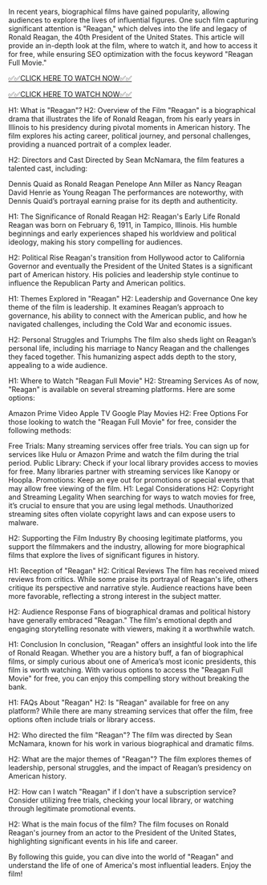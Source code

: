 In recent years, biographical films have gained popularity, allowing audiences to explore the lives of influential figures. One such film capturing significant attention is "Reagan," which delves into the life and legacy of Ronald Reagan, the 40th President of the United States. This article will provide an in-depth look at the film, where to watch it, and how to access it for free, while ensuring SEO optimization with the focus keyword "Reagan Full Movie."

[✅✅CLICK HERE TO WATCH NOW✅✅](https://freesingup.online/F)

[✅✅CLICK HERE TO WATCH NOW✅✅](https://freesingup.online/F)

H1: What is "Reagan"?
H2: Overview of the Film
"Reagan" is a biographical drama that illustrates the life of Ronald Reagan, from his early years in Illinois to his presidency during pivotal moments in American history. The film explores his acting career, political journey, and personal challenges, providing a nuanced portrait of a complex leader.

H2: Directors and Cast
Directed by Sean McNamara, the film features a talented cast, including:

Dennis Quaid as Ronald Reagan
Penelope Ann Miller as Nancy Reagan
David Henrie as Young Reagan
The performances are noteworthy, with Dennis Quaid’s portrayal earning praise for its depth and authenticity.

H1: The Significance of Ronald Reagan
H2: Reagan's Early Life
Ronald Reagan was born on February 6, 1911, in Tampico, Illinois. His humble beginnings and early experiences shaped his worldview and political ideology, making his story compelling for audiences.

H2: Political Rise
Reagan's transition from Hollywood actor to California Governor and eventually the President of the United States is a significant part of American history. His policies and leadership style continue to influence the Republican Party and American politics.

H1: Themes Explored in "Reagan"
H2: Leadership and Governance
One key theme of the film is leadership. It examines Reagan’s approach to governance, his ability to connect with the American public, and how he navigated challenges, including the Cold War and economic issues.

H2: Personal Struggles and Triumphs
The film also sheds light on Reagan’s personal life, including his marriage to Nancy Reagan and the challenges they faced together. This humanizing aspect adds depth to the story, appealing to a wide audience.

H1: Where to Watch "Reagan Full Movie"
H2: Streaming Services
As of now, "Reagan" is available on several streaming platforms. Here are some options:

Amazon Prime Video
Apple TV
Google Play Movies
H2: Free Options
For those looking to watch the "Reagan Full Movie" for free, consider the following methods:

Free Trials: Many streaming services offer free trials. You can sign up for services like Hulu or Amazon Prime and watch the film during the trial period.
Public Library: Check if your local library provides access to movies for free. Many libraries partner with streaming services like Kanopy or Hoopla.
Promotions: Keep an eye out for promotions or special events that may allow free viewing of the film.
H1: Legal Considerations
H2: Copyright and Streaming Legality
When searching for ways to watch movies for free, it’s crucial to ensure that you are using legal methods. Unauthorized streaming sites often violate copyright laws and can expose users to malware.

H2: Supporting the Film Industry
By choosing legitimate platforms, you support the filmmakers and the industry, allowing for more biographical films that explore the lives of significant figures in history.

H1: Reception of "Reagan"
H2: Critical Reviews
The film has received mixed reviews from critics. While some praise its portrayal of Reagan's life, others critique its perspective and narrative style. Audience reactions have been more favorable, reflecting a strong interest in the subject matter.

H2: Audience Response
Fans of biographical dramas and political history have generally embraced "Reagan." The film's emotional depth and engaging storytelling resonate with viewers, making it a worthwhile watch.

H1: Conclusion
In conclusion, "Reagan" offers an insightful look into the life of Ronald Reagan. Whether you are a history buff, a fan of biographical films, or simply curious about one of America’s most iconic presidents, this film is worth watching. With various options to access the "Reagan Full Movie" for free, you can enjoy this compelling story without breaking the bank.

H1: FAQs About "Reagan"
H2: Is "Reagan" available for free on any platform?
While there are many streaming services that offer the film, free options often include trials or library access.

H2: Who directed the film "Reagan"?
The film was directed by Sean McNamara, known for his work in various biographical and dramatic films.

H2: What are the major themes of "Reagan"?
The film explores themes of leadership, personal struggles, and the impact of Reagan’s presidency on American history.

H2: How can I watch "Reagan" if I don't have a subscription service?
Consider utilizing free trials, checking your local library, or watching through legitimate promotional events.

H2: What is the main focus of the film?
The film focuses on Ronald Reagan's journey from an actor to the President of the United States, highlighting significant events in his life and career.

By following this guide, you can dive into the world of "Reagan" and understand the life of one of America's most influential leaders. Enjoy the film!
